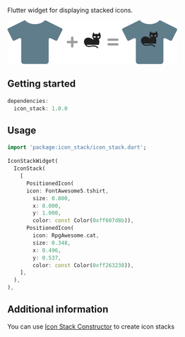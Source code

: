<!-- 
This README describes the package. If you publish this package to pub.dev,
this README's contents appear on the landing page for your package.

For information about how to write a good package README, see the guide for
[writing package pages](https://dart.dev/guides/libraries/writing-package-pages). 

For general information about developing packages, see the Dart guide for
[creating packages](https://dart.dev/guides/libraries/create-library-packages)
and the Flutter guide for
[developing packages and plugins](https://flutter.dev/developing-packages). 
-->

Flutter widget for displaying stacked icons.

![shirt + cat](lib/tshirt_cat.PNG) 

## Getting started

```dart
dependencies:
  icon_stack: 1.0.0
```

## Usage 

```dart
import 'package:icon_stack/icon_stack.dart';
```
```dart
IconStackWidget(
  IconStack(
    [
      PositionedIcon(
      icon: FontAwesome5.tshirt,
        size: 0.800,
        x: 0.000,
        y: 1.000,
        color: const Color(0xff607d8b)),
      PositionedIcon(
        icon: RpgAwesome.cat,
        size: 0.348,
        x: 0.496,
        y: 0.537,
        color: const Color(0xff263238)),
    ],
  ),
),
```

## Additional information

You can use [Icon Stack Constructor](https://aygistov.github.io/icon_stack_constructor/) to create icon stacks

